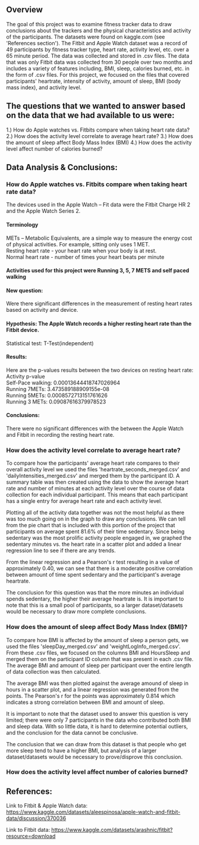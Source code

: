 ## Overview
The goal of this project was to examine fitness tracker data to draw  conclusions about the trackers and the physical characteristics and activity of the participants. The datasets were found on kaggle.com  (see 'References section'). The Fitbit and Apple Watch dataset was a record of 49 participants by fitness tracker type, heart rate, activity level, etc. over a 65 minute period. The data was collected and stored in .csv files. The data that was only Fitbit data was collected from 30 people over two months and includes a variety of features including, BMI, sleep, calories burned, etc. in the form of .csv files. For this project, we focused on the files that covered participants' heartrate, intensity of activity, amount of sleep, BMI (body mass index), and activity level. 

## The questions that we wanted to answer based on the data that we had available to us were:
1.) How do Apple watches vs. Fitbits compare when taking heart rate data?
2.) How does the activity level correlate to average heart rate?
3.) How does the amount of sleep affect Body Mass Index (BMI)
4.) How does the activity level affect number of calories burned?

## Data Analysis & Conclusions:
### How do Apple watches vs. Fitbits compare when taking heart rate data?

The devices used in the Apple Watch – Fit data were the Fitbit Charge HR 2 and the Apple Watch Series 2. <br>
#### Terminology <br>
METs – Metabolic Equivalents, are a simple way to measure the energy cost of physical activities. For example, sitting only uses 1 MET. <br>
Resting heart rate - your heart rate when your body is at rest. <br>
Normal heart rate - number of times your heart beats per minute <br>
#### Activities used for this project were Running 3, 5, 7 METS and self paced walking <br>
#### New question: <br>
Were there significant differences in the measurement of resting heart rates based on activity and device. <br>
#### Hypothesis: The Apple Watch records a higher resting heart rate than the Fitbit device. <br>
Statistical test: T-Test(independent) <br>
#### Results: <br>
Here are the p-values results between the two devices on resting heart rate: <br>
Activity p-value <br>
   Self-Pace walking: 0.00013644418747026964 <br>
   Running 7METs: 3.473589188909155e-08 <br>
   Running 5METs: 0.0008572713151761626 <br>
   Running 3 METs: 0.09087616379978523 <br>
  
#### Conclusions:
There were no significant differences with the between the Apple Watch and Fitbit in recording the resting heart rate.

### How does the activity level correlate to average heart rate?

To compare how the participants' average heart rate compares to their overall activity level we used the files 'heartrate_seconds_merged.csv' and 'dailyIntensities_merged.csv' and merged them by the participant ID. A summary table was then created using the data to show the average heart rate and number of minutes at each activity level over the course of data collection for each individual participant. This means that each participant has a single entry for average heart rate and each activity level. 

Plotting all of the activity data together was not the most helpful as there was too much going on in the graph to draw any conclusions. We can tell from the pie chart that is included with this portion of the project that participants on average spent 81.6% of their time sedentary. Since being sedentary was the most prolific activity people engaged in, we graphed the sedentary minutes vs. the heart rate in a scatter plot and added a linear regression line to see if there are any trends.

From the linear regression and a Pearson's r test resulting in a value of approximately 0.40, we can see that there is a moderate positive correlation between amount of time spent sedentary and the participant's average heartrate. 

The conclusion for this question was that the more minutes an individual spends sedentary, the higher their average heartrate is. It is important to note that this is a small pool of participants, so a larger dataset/datasets would be necessary to draw more complete conclusions. 

### How does the amount of sleep affect Body Mass Index (BMI)?

To compare how BMI is affected by the amount of sleep a person gets, we used the files 'sleepDay_merged.csv' and 'weightLogInfo_merged.csv'. From these .csv files, we focused on the columns BMI and HoursSleep and merged them on the participant ID column that was present in each .csv file. The average BMI and amount of sleep per participant over the entire length of data collection was then calculated.

The average BMI was then plotted against the average amound of sleep in hours in a scatter plot, and a linear regression was generated from the points. The Pearson's r for the points was approximately 0.814 which indicates a strong correlation between BMI and amount of sleep. 

It is important to note that the dataset used to answer this question is very limited; there were only 7 participants in the data who contributed both BMI and sleep data. With so little data, it is hard to determine potential outliers, and the conclusion for the data cannot be conclusive. 

The conclusion that we can draw from this dataset is that people who get more sleep tend to have a higher BMI, but analysis of a larger dataset/datasets would be necessary to prove/disprove this conclusion. 

### How does the activity level affect number of calories burned?


## References:
Link to Fitbit & Apple Watch data:
https://www.kaggle.com/datasets/aleespinosa/apple-watch-and-fitbit-data/discussion/370036

Link to Fitbit data:
https://www.kaggle.com/datasets/arashnic/fitbit?resource=download